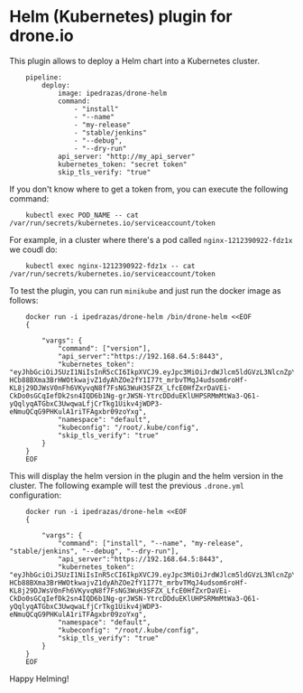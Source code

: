 # Helm (Kubernetes) plugin for drone.io

This plugin allows to deploy a Helm chart into a Kubernetes cluster.


        pipeline:
            deploy:
                image: ipedrazas/drone-helm
                command: 
                    - "install"
                    - "--name"
                    - "my-release"
                    - "stable/jenkins"
                    - "--debug", 
                    - "--dry-run"
                api_server: "http://my_api_server"
                kubernetes_token: "secret token"
                skip_tls_verify: "true"


If you don't know where to get a token from, you can execute the following command:

        kubectl exec POD_NAME -- cat /var/run/secrets/kubernetes.io/serviceaccount/token

For example, in a cluster where there's a pod called `nginx-1212390922-fdz1x` we coudl do:

        kubectl exec nginx-1212390922-fdz1x -- cat /var/run/secrets/kubernetes.io/serviceaccount/token


To test the plugin, you can run `minikube` and just run the docker image as follows:

        docker run -i ipedrazas/drone-helm /bin/drone-helm <<EOF
        {
            
            "vargs": {
                "command": ["version"],
                "api_server":"https://192.168.64.5:8443",
                "kubernetes_token": "eyJhbGciOiJSUzI1NiIsInR5cCI6IkpXVCJ9.eyJpc3MiOiJrdWJlcm5ldGVzL3NlcnZpY2VhY2NvdW50Iiwia3ViZXJuZXRlcy5pby9zZXJ2aWNlYWNjb3VudC9uYW1lc3BhY2UiOiJkZWZhdWx0Iiwia3ViZXJuZXRlcy5pby9zZXJ2aWNlYWNjb3VudC9zZWNyZXQubmFtZSI6ImRlZmF1bHQtdG9rZW4tcnloeTciLCJrdWJlcm5ldGVzLmlvL3NlcnZpY2VhY2NvdW50L3NlcnZpY2UtYWNjb3VudC5uYW1lIjoiZGVmYXVsdCIsImt1YmVybmV0ZXMuaW8vc2VydmljZWFjY291bnQvc2VydmljZS1hY2NvdW50LnVpZCI6IjU5ZWQzYjM1LWI0MmUtMTFlNi05ZDI3LTFlZGZkMzA0MTNhNiIsInN1YiI6InN5c3RlbTpzZXJ2aWNlYWNjb3VudDpkZWZhdWx0OmRlZmF1bHQifQ.aGX19xTFJdxC6d5hObKUms9Kaq0wR8fMypXTnsfjC6XjiA3_QWX9LJdRFl6wvZTRoIAjuOhAJKNAKhLQ3sK0aKrddNxn2is-HCb88BXma3BrHWOtkwajvZ1dyAhZOe2fY1I77t_mrbvTMqJ4udsom6roHf-KL8j29DJWsV0nFh6VKyvqN8f7FsNG3WuH3SFZX_LfcE0HfZxrDaVEi-CkDo0sGCqIefDk2sn4IQD6b1Ng-grJWSN-YtrcDDduEKlUHPSRMmMtWa3-Q61-yQqlyqATGbxC3UwqwaLfjCrTkg1Uikv4jWDP3-eNmuQCqG9PHKulA1riTFAgxbr09zoYxg",
                "namespace": "default",
                "kubeconfig": "/root/.kube/config",
                "skip_tls_verify": "true"
            }
        }
        EOF

This will display the helm version in the plugin and the helm version in the cluster. The following example will test 
the previous `.drone.yml` configuration: 

        docker run -i ipedrazas/drone-helm <<EOF
        {
            
            "vargs": {
                "command": ["install", "--name", "my-release", "stable/jenkins", "--debug", "--dry-run"],
                "api_server":"https://192.168.64.5:8443",
                "kubernetes_token": "eyJhbGciOiJSUzI1NiIsInR5cCI6IkpXVCJ9.eyJpc3MiOiJrdWJlcm5ldGVzL3NlcnZpY2VhY2NvdW50Iiwia3ViZXJuZXRlcy5pby9zZXJ2aWNlYWNjb3VudC9uYW1lc3BhY2UiOiJkZWZhdWx0Iiwia3ViZXJuZXRlcy5pby9zZXJ2aWNlYWNjb3VudC9zZWNyZXQubmFtZSI6ImRlZmF1bHQtdG9rZW4tcnloeTciLCJrdWJlcm5ldGVzLmlvL3NlcnZpY2VhY2NvdW50L3NlcnZpY2UtYWNjb3VudC5uYW1lIjoiZGVmYXVsdCIsImt1YmVybmV0ZXMuaW8vc2VydmljZWFjY291bnQvc2VydmljZS1hY2NvdW50LnVpZCI6IjU5ZWQzYjM1LWI0MmUtMTFlNi05ZDI3LTFlZGZkMzA0MTNhNiIsInN1YiI6InN5c3RlbTpzZXJ2aWNlYWNjb3VudDpkZWZhdWx0OmRlZmF1bHQifQ.aGX19xTFJdxC6d5hObKUms9Kaq0wR8fMypXTnsfjC6XjiA3_QWX9LJdRFl6wvZTRoIAjuOhAJKNAKhLQ3sK0aKrddNxn2is-HCb88BXma3BrHWOtkwajvZ1dyAhZOe2fY1I77t_mrbvTMqJ4udsom6roHf-KL8j29DJWsV0nFh6VKyvqN8f7FsNG3WuH3SFZX_LfcE0HfZxrDaVEi-CkDo0sGCqIefDk2sn4IQD6b1Ng-grJWSN-YtrcDDduEKlUHPSRMmMtWa3-Q61-yQqlyqATGbxC3UwqwaLfjCrTkg1Uikv4jWDP3-eNmuQCqG9PHKulA1riTFAgxbr09zoYxg",
                "namespace": "default",
                "kubeconfig": "/root/.kube/config",
                "skip_tls_verify": "true"
            }
        }
        EOF


Happy Helming!